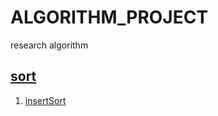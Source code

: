 # ALGORITHM_PROJECT
research algorithm 

## [sort](https://github.com/shikunyaoa/ALGORITHM_PROJECT/tree/main/src/main/java/com/kunyao/alogrithm/sort)

1. [insertSort](https://github.com/shikunyaoa/ALGORITHM_PROJECT/blob/main/src/main/java/com/kunyao/alogrithm/sort/InsertSort.java)
